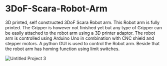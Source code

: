 # 3DoF-Scara-Robot-Arm
3D printed, self constructed 3DoF Scara Robot arm. This Robot arm is fully printed. The Gripper is however not finished yet but any type of Gripper can be easily attached to the robot arm using a 3D printer adaptor. The robot arm is controlled using Arduino Uno in combination with CNC shield and stepper motors. A python GUI is used to control the Robot arm. Beside that the robot arm has homing function using limit switches.

![Untitled Project 3](https://user-images.githubusercontent.com/83728692/178004358-12c5a6fa-8cac-44e4-a78b-19346fb0bebd.jpg)
